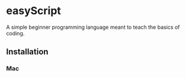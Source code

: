 # easyScript

A simple beginner programming language meant to teach the basics of coding.

## Installation

### Mac
